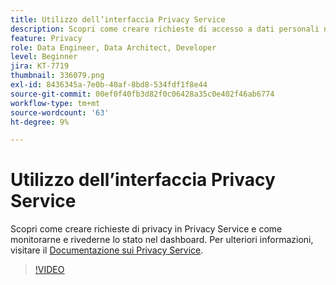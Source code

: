```yaml
---
title: Utilizzo dell’interfaccia Privacy Service
description: Scopri come creare richieste di accesso a dati personali nell’interfaccia utente e monitorarne/esaminarne lo stato nel dashboard.
feature: Privacy
role: Data Engineer, Data Architect, Developer
level: Beginner
jira: KT-7719
thumbnail: 336079.png
exl-id: 8436345a-7e0b-40af-8bd8-534fdf1f8e44
source-git-commit: 00ef0f40fb3d82f0c06428a35c0e402f46ab6774
workflow-type: tm+mt
source-wordcount: '63'
ht-degree: 9%

---
```



# Utilizzo dell’interfaccia Privacy Service

Scopri come creare richieste di privacy in Privacy Service e come monitorarne e rivederne lo stato nel dashboard. Per ulteriori informazioni, visitare il [Documentazione sui Privacy Service](https://experienceleague.adobe.com/docs/experience-platform/privacy/home.html?lang=it).

>[!VIDEO](https://video.tv.adobe.com/v/336079?learn=on)
